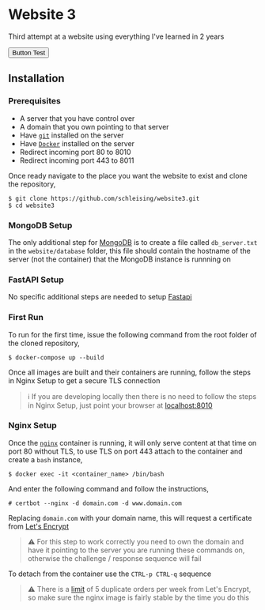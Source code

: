 # Website 3

Third attempt at a website using everything I've learned in 2 years

<button>Button Test</button>

## Installation

### Prerequisites

- A server that you have control over
- A domain that you own pointing to that server
- Have [`git`](https://git-scm.com/) installed on the server
- Have [`Docker`](https://www.docker.com/) installed on the server
- Redirect incoming port 80 to 8010
- Redirect incoming port 443 to 8011

Once ready navigate to the place you want the website to exist and clone the repository,

```
$ git clone https://github.com/schleising/website3.git
$ cd website3
```

### MongoDB Setup

The only additional step for [MongoDB](https://www.mongodb.com/home) is to create a file called `db_server.txt` in the `website/database` folder, this file should contain the hostname of the server (not the container) that the MongoDB instance is runnning on

### FastAPI Setup

No specific additional steps are needed to setup [Fastapi](https://fastapi.tiangolo.com/)

### First Run

To run for the first time, issue the following command from the root folder of the cloned repository,

```
$ docker-compose up --build
```

Once all images are built and their containers are running, follow the steps in Nginx Setup to get a secure TLS connection

> :information_source: If you are developing locally then there is no need to follow the steps in Nginx Setup, just point your browser at [localhost:8010](http://localhost:8010)

### Nginx Setup

Once the [`nginx`](https://nginx.org/) container is running, it will only serve content at that time on port 80 without TLS, to use TLS on port 443 attach to the container and create a `bash` instance,

```
$ docker exec -it <container_name> /bin/bash
```

And enter the following command and follow the instructions,

```
# certbot --nginx -d domain.com -d www.domain.com
```

Replacing `domain.com` with your domain name, this will request a certificate from [Let's Encrypt](https://letsencrypt.org/)

> :warning: For this step to work correctly you need to own the domain and have it pointing to the server you are running these commands on, otherwise the challenge / response sequence will fail

To detach from the container use the `CTRL-p CTRL-q` sequence

> :warning: There is a [limit](https://letsencrypt.org/docs/duplicate-certificate-limit/) of 5 duplicate orders per week from Let's Encrypt, so make sure the nginx image is fairly stable by the time you do this
